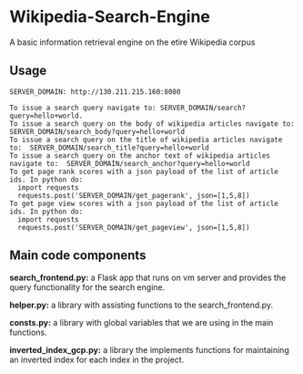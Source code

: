 # Wikipedia-Search-Engine

A basic information retrieval engine on the etire Wikipedia corpus

## Usage

```
SERVER_DOMAIN: http://130.211.215.160:8080

To issue a search query navigate to: SERVER_DOMAIN/search?query=hello+world.
To issue a search query on the body of wikipedia articles navigate to:  SERVER_DOMAIN/search_body?query=hello+world
To issue a search query on the title of wikipedia articles navigate to:  SERVER_DOMAIN/search_title?query=hello+world
To issue a search query on the anchor text of wikipedia articles navigate to:  SERVER_DOMAIN/search_anchor?query=hello+world
To get page rank scores with a json payload of the list of article ids. In python do:
  import requests
  requests.post('SERVER_DOMAIN/get_pagerank', json=[1,5,8])
To get page view scores with a json payload of the list of article ids. In python do:
  import requests
  requests.post('SERVER_DOMAIN/get_pageview', json=[1,5,8]) 
```

## Main code components
**search_frontend.py:** a Flask app that runs on vm server and provides the query functionality for the search engine.

**helper.py:** a library with assisting functions to the search_frontend.py.

**consts.py:** a library with global variables that we are using in the main functions.

**inverted_index_gcp.py:** a library the implements functions for maintaining an inverted index for each index in the project.
